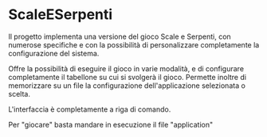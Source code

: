 # ScaleESerpenti
Il progetto implementa una versione del gioco Scale e Serpenti, 
con numerose specifiche e con la possibilità di personalizzare completamente la configurazione del sistema.

Offre la possibilità di eseguire il gioco in varie modalità, e di configurare completamente il tabellone su cui si svolgerà il gioco. 
Permette inoltre di memorizzare su un file la configurazione dell'applicazione selezionata o scelta.

L'interfaccia è completamente a riga di comando.

Per "giocare" basta mandare in esecuzione il file "application"
